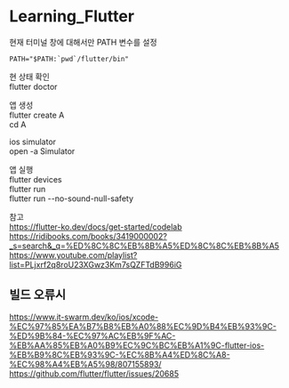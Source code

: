 # Learning_Flutter

현재 터미널 창에 대해서만 PATH 변수를 설정 <br>
```
PATH="$PATH:`pwd`/flutter/bin"
```

현 상태 확인 <br>
flutter doctor

앱 생성  <br>
flutter create A <br>
cd A

ios simulator <br>
open -a Simulator <br>

앱 실행 <br>
flutter devices <br>
flutter run <br>
flutter run --no-sound-null-safety


참고 <br>
https://flutter-ko.dev/docs/get-started/codelab <br>
https://ridibooks.com/books/3419000002?_s=search&_q=%ED%8C%8C%EB%8B%A5%ED%8C%8C%EB%8B%A5 <br>
https://www.youtube.com/playlist?list=PLjxrf2q8roU23XGwz3Km7sQZFTdB996iG

## 빌드 오류시
https://www.it-swarm.dev/ko/ios/xcode-%EC%97%85%EA%B7%B8%EB%A0%88%EC%9D%B4%EB%93%9C-%ED%9B%84-%EC%97%AC%EB%9F%AC-%EB%AA%85%EB%A0%B9%EC%9C%BC%EB%A1%9C-flutter-ios-%EB%B9%8C%EB%93%9C-%EC%8B%A4%ED%8C%A8-%EC%98%A4%EB%A5%98/807155893/<br>
https://github.com/flutter/flutter/issues/20685
